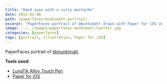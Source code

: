 ```yaml
---
title: "Hand eyes with a curly mustache"
date: 2013-01-06
path: /paperfaces/munkimatt-portrait/
excerpt: "PaperFaces portrait of @munkimatt drawn with Paper for iOS on an iPad."
image: ../../images/paperfaces-munkimatt-twitter.jpg
categories: [paperfaces]
tags: [portrait, illustration, Paper for iOS]
---
```


PaperFaces portrait of [@munkimatt](https://twitter.com/munkimatt).

**Tools used:**

- [LunaTik Alloy Touch Pen](https://www.amazon.com/gp/product/B00821TR7G/ref=as_li_ss_tl?ie=UTF8&tag=mademist-20&linkCode=as2&camp=1789&creative=390957&creativeASIN=B00821TR7G)
- [Paper for iOS](https://paper.bywetransfer.com/)
